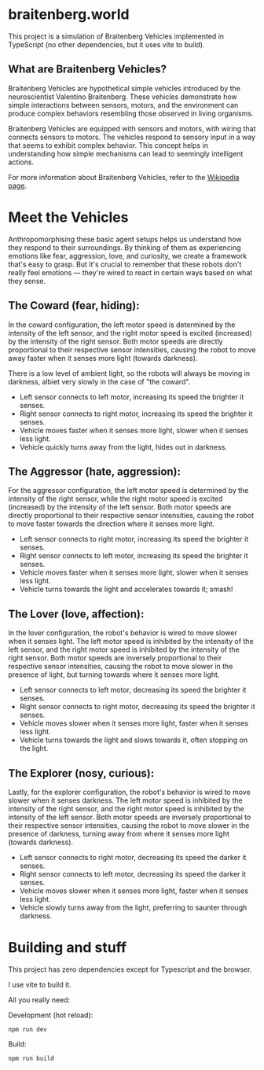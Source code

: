 # braitenberg.world
This project is a simulation of Braitenberg Vehicles implemented in TypeScript (no other dependencies, but it uses vite to build).


## What are Braitenberg Vehicles?
Braitenberg Vehicles are hypothetical simple vehicles introduced by the neuroscientist Valentino Braitenberg. These vehicles demonstrate how simple interactions between sensors, motors, and the environment can produce complex behaviors resembling those observed in living organisms.

Braitenberg Vehicles are equipped with sensors and motors, with wiring that connects sensors to motors. The vehicles respond to sensory input in a way that seems to exhibit complex behavior. This concept helps in understanding how simple mechanisms can lead to seemingly intelligent actions.

For more information about Braitenberg Vehicles, refer to the [Wikipedia page](https://en.wikipedia.org/wiki/Braitenberg_vehicle).

# Meet the Vehicles
Anthropomorphising these basic agent setups helps us understand how they respond to their surroundings. By thinking of them as experiencing emotions like fear, aggression, love, and curiosity, we create a framework that's easy to grasp. But it's crucial to remember that these robots don't really feel emotions — they're wired to react in certain ways based on what they sense.

## The Coward (fear, hiding):
In the coward configuration, the left motor speed is determined by the intensity of the left sensor, and the right motor speed is excited (increased) by the intensity of the right sensor. Both motor speeds are directly proportional to their respective sensor intensities, causing the robot to move away faster when it senses more light (towards darkness). 

There is a low level of ambient light, so the robots will always be moving in darkness, albiet very slowly in the case of "the coward".

  - Left sensor connects to left motor, increasing its speed the brighter it senses.
  - Right sensor connects to right motor, increasing its speed the brighter it senses.
  - Vehicle moves faster when it senses more light, slower when it senses less light.
  - Vehicle quickly turns away from the light, hides out in darkness.

## The Aggressor (hate, aggression):
For the aggressor configuration, the left motor speed is determined by the intensity of the right sensor, while the right motor speed is excited (increased) by the intensity of the left sensor. Both motor speeds are directly proportional to their respective sensor intensities, causing the robot to move faster towards the direction where it senses more light. 

  - Left sensor connects to right motor, increasing its speed the brighter it senses.
  - Right sensor connects to left motor, increasing its speed the brighter it senses.
  - Vehicle moves faster when it senses more light, slower when it senses less light.
  - Vehicle turns towards the light and accelerates towards it; smash!

## The Lover (love, affection):
In the lover configuration, the robot's behavior is wired to move slower when it senses light. The left motor speed is inhibited by the intensity of the left sensor, and the right motor speed is inhibited by the intensity of the right sensor. Both motor speeds are inversely proportional to their respective sensor intensities, causing the robot to move slower in the presence of light, but turning towards where it senses more light.

  - Left sensor connects to left motor, decreasing its speed the brighter it senses.
  - Right sensor connects to right motor, decreasing its speed the brighter it senses.
  - Vehicle moves slower when it senses more light, faster when it senses less light.
  - Vehicle turns towards the light and slows towards it, often stopping on the light.

## The Explorer (nosy, curious):
Lastly, for the explorer configuration, the robot's behavior is wired to move slower when it senses darkness. The left motor speed is inhibited by the intensity of the right sensor, and the right motor speed is inhibited by the intensity of the left sensor. Both motor speeds are inversely proportional to their respective sensor intensities, causing the robot to move slower in the presence of darkness, turning away from where it senses more light (towards darkness).

  - Left sensor connects to right motor, decreasing its speed the darker it senses.
  - Right sensor connects to left motor, decreasing its speed the darker it senses.
  - Vehicle moves slower when it senses more light, faster when it senses less light.
  - Vehicle slowly turns away from the light, preferring to saunter through darkness.

# Building and stuff
This project has zero dependencies except for Typescript and the browser.

I use vite to build it.

All you really need:

Development (hot reload):
```
npm run dev
```

Build:
```
npm run build
```
